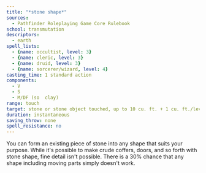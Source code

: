 ```yaml
---
title: "*stone shape*"
sources:
  - Pathfinder Roleplaying Game Core Rulebook
school: transmutation
descriptors:
  - earth
spell_lists:
  - {name: occultist, level: 3}
  - {name: cleric, level: 3}
  - {name: druid, level: 3}
  - {name: sorcerer/wizard, level: 4}
casting_time: 1 standard action
components:
  - V
  - S
  - M/DF (so  clay)
range: touch
target: stone or stone object touched, up to 10 cu. ft. + 1 cu. ft./level
duration: instantaneous
saving_throw: none
spell_resistance: no
---
```


You can form an existing piece of stone into any shape that suits your purpose. While it's possible to make crude coffers, doors, and so forth with stone shape, fine detail isn't possible. There is a 30% chance that any shape including moving parts simply doesn't work.

